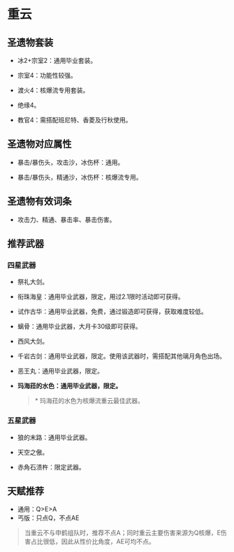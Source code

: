 # 重云

## 圣遗物套装  

- 冰2+宗室2：通用毕业套装。  

- 宗室4：功能性较强。  

- 渡火4：核爆流专用套装。  

- 绝缘4。  

- 教官4：需搭配班尼特、香菱及行秋使用。  

## 圣遗物对应属性  

- 暴击/暴伤头，攻击沙，冰伤杯：通用。  

- 暴击/暴伤头，精通沙，冰伤杯：核爆流专用。  

## 圣遗物有效词条  

- 攻击力、精通、暴击率、暴击伤害。  

## 推荐武器  

### 四星武器  

- 祭礼大剑。  

- 衔珠海皇：通用毕业武器，限定，用过2.1限时活动即可获得。  

- 试作古华：通用毕业武器，免费，通过锻造即可获得，获取难度较低。  

- 螭骨：通用毕业武器，大月卡30级即可获得。  

- 西风大剑。  

- 千岩古剑：通用毕业武器，限定。使用该武器时，需搭配其他璃月角色出场。  

- 恶王丸：通用毕业武器，限定。  

- **玛海菈的水色：通用毕业武器，限定。**  

  > \* 玛海菈的水色为核爆流重云最佳武器。  

### 五星武器  

- 狼的末路：通用毕业武器。  

- 天空之傲。  

- 赤角石溃杵：限定武器。

## 天赋推荐  

- 通用：Q>E>A  
- 丐版：只点Q，不点AE  

> 当重云不与申鹤组队时，推荐不点A；同时重云主要伤害来源为Q核爆，E伤害占比很低，因此从性价比角度，AE可均不点。  
